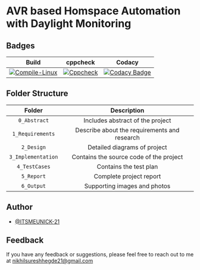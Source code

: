 # AVR based Homspace Automation with Daylight Monitoring


## Badges
 
|Build|cppcheck|Codacy|
|:--:|:--:|:--:|
[![Compile-Linux](https://github.com/ITSMEUNICK-21/M2_AVR_based_Homespace_Automation_with_Daylight_Monitoring/actions/workflows/c-cpp.yml/badge.svg?branch=main)](https://github.com/ITSMEUNICK-21/M2_AVR_based_Homespace_Automation_with_Daylight_Monitoring/actions/workflows/c-cpp.yml)|[![Cppcheck](https://github.com/ITSMEUNICK-21/M2_AVR_based_Homespace_Automation_with_Daylight_Monitoring/actions/workflows/CodeQuality.yml/badge.svg?branch=main)](https://github.com/ITSMEUNICK-21/M2_AVR_based_Homespace_Automation_with_Daylight_Monitoring/actions/workflows/CodeQuality.yml)|[![Codacy Badge](https://app.codacy.com/project/badge/Grade/90a9636a2299458ebb8ff0984a22a76e)](https://www.codacy.com/gh/ITSMEUNICK-21/M2_AVR_based_Homespace_Automation_with_Daylight_Monitoring/dashboard?utm_source=github.com&amp;utm_medium=referral&amp;utm_content=ITSMEUNICK-21/M2_AVR_based_Homespace_Automation_with_Daylight_Monitoring&amp;utm_campaign=Badge_Grade)

## Folder Structure
|Folder|Description|
|:--:|:--:|
|`0_Abstract`| Includes abstract of the project|
|`1_Requirements`| Describe about the requirements and research|
|`2_Design`| Detailed diagrams of project|
|`3_Implementation`| Contains the source code of the project|
|`4_TestCases`| Contains the test plan|
|`5_Report`| Complete project report|
|`6_Output`| Supporting images and photos|

## Author

- [@ITSMEUNICK-21](https://www.github.com/ITSMEUNICK-21)

## Feedback

If you have any feedback or suggestions, please feel free to reach out to me at nikhilsureshhegde21@gmail.com
